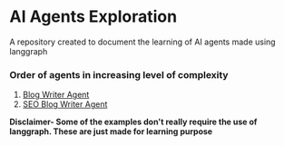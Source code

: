 # AI Agents Exploration

A repository created to document the learning of AI agents made using langgraph

### Order of agents in increasing level of complexity

1. [Blog Writer Agent](./blog-writer-agent.ipynb)
2. [SEO Blog Writer Agent](./blog-writer-with-seo-tool.ipynb)


**Disclaimer- Some of the examples don't really require the use of langgraph. These are just made for learning purpose**